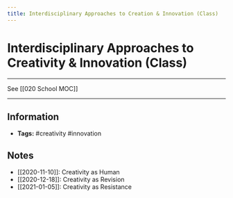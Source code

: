 ```yaml
---
title: Interdisciplinary Approaches to Creation & Innovation (Class)
---
```

# Interdisciplinary Approaches to Creativity & Innovation (Class)
---
See [[020 School MOC]]

---

## Information
- **Tags:** #creativity  #innovation

## Notes
- [[2020-11-10]]: Creativity as Human
- [[2020-12-18]]: Creativity as Revision
- [[2021-01-05]]: Creativity as Resistance